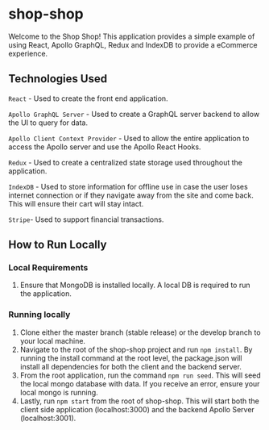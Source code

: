 # shop-shop
Welcome to the Shop Shop! This application provides a simple example of using React, Apollo GraphQL, Redux and IndexDB to provide a eCommerce experience.

## Technologies Used
`React` - Used to create the front end application.

`Apollo GraphQL Server` - Used to create a GraphQL server backend to allow the UI to query for data.

`Apollo Client Context Provider` - Used to allow the entire application to access the Apollo server and use the Apollo React Hooks.

`Redux` - Used to create a centralized state storage used throughout the application.

`IndexDB` - Used to store information for offline use in case the user loses internet connection or if they navigate away from the site and come back. This will ensure their cart will stay intact.

`Stripe`- Used to support financial transactions.

## How to Run Locally

### Local Requirements
1) Ensure that MongoDB is installed locally. A local DB is required to run the application.

### Running locally
1) Clone either the master branch (stable release) or the develop branch to your local machine.
2) Navigate to the root of the shop-shop project and run `npm install`. By running the install command at the root level, the package.json will install all dependencies for both the client and the backend server.
3) From the root application, run the command `npm run seed`. This will seed the local mongo database with data. If you receive an error, ensure your local mongo is running.
4) Lastly, run `npm start` from the root of shop-shop. This will start both the client side application (localhost:3000) and the backend Apollo Server (localhost:3001).
